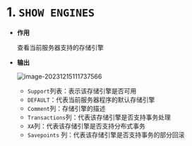 # 1. `SHOW ENGINES`

* **作用**

  查看当前服务器支持的存储引擎

* **输出**

  ![image-20231215111737566](https://dawn1314.oss-cn-beijing.aliyuncs.com/typoraimg/202312151117634.png)

  * `Support`列表：表示该存储引擎是否可用
  * `DEFAULT`：代表当前服务器程序的默认存储引擎
  * `Comment`列：存储引擎的描述
  * `Transactions`列：代表该存储引擎是否支持事务处理
  * `XA`列：代表该存储引擎是否支持分布式事务
  * `Savepoints` 列：代表该存储引擎是否支持事务的部分回滚